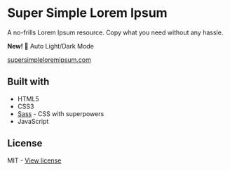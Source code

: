 # Super Simple Lorem Ipsum

A no-frills Lorem Ipsum resource. Copy what you need without any hassle.

**New! 🎉** Auto Light/Dark Mode

[supersimpleloremipsum.com](https://supersimpleloremipsum.com)

## Built with

- HTML5
- CSS3
- [Sass](https://sass-lang.com) - CSS with superpowers
- JavaScript

## License 

MIT - [View license](https://github.com/kelbyhawn/super-simple-lorem-ipsum/blob/master/LICENSE)

